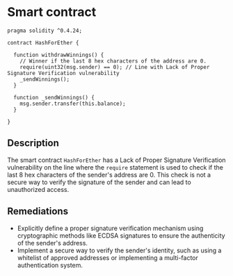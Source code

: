 # Smart contract

```solidity
pragma solidity ^0.4.24;

contract HashForEther {

  function withdrawWinnings() {
    // Winner if the last 8 hex characters of the address are 0. 
    require(uint32(msg.sender) == 0); // Line with Lack of Proper Signature Verification vulnerability
    _sendWinnings();
  }
  
  function _sendWinnings() {
    msg.sender.transfer(this.balance);
  }
     
}
```

## Description

The smart contract `HashForEther` has a Lack of Proper Signature Verification vulnerability on the line where the `require` statement is used to check if the last 8 hex characters of the sender's address are 0. This check is not a secure way to verify the signature of the sender and can lead to unauthorized access.

## Remediations

- Explicitly define a proper signature verification mechanism using cryptographic methods like ECDSA signatures to ensure the authenticity of the sender's address.
- Implement a secure way to verify the sender's identity, such as using a whitelist of approved addresses or implementing a multi-factor authentication system.